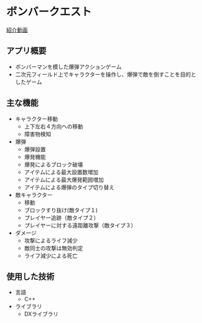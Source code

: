 # ボンバークエスト
[紹介動画](https://youtu.be/9JlwA6b-B-U)

## アプリ概要
- ボンバーマンを模した爆弾アクションゲーム
- 二次元フィールド上でキャラクターを操作し、爆弾で敵を倒すことを目的としたゲーム

## 主な機能
- キャラクター移動
  - 上下左右４方向への移動
  - 障害物検知
- 爆弾
  - 爆弾設置
  - 爆発機能
  - 爆発によるブロック破壊
  - アイテムによる最大設置数増加
  - アイテムによる最大爆発範囲増加
  - アイテムによる爆弾のタイプ切り替え
- 敵キャラクター
  - 移動
  - ブロックすり抜け(敵タイプ１)
  - プレイヤー追跡（敵タイプ２）
  - プレイヤーに対する遠距離攻撃（敵タイプ３）
- ダメージ
  - 攻撃によるライフ減少
  - 敵同士の攻撃は無効判定
  - ライフ減少による死亡

## 使用した技術
- 言語
  - C++
- ライブラリ
  - DXライブラリ
